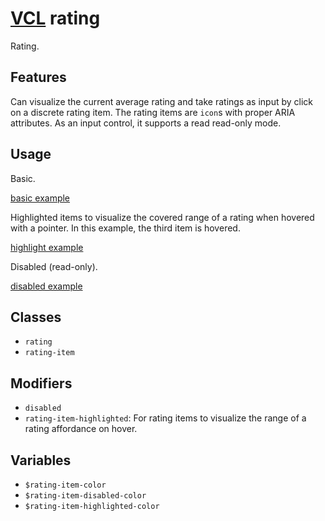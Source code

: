 # [VCL](https://vcl.github.io/vcl/) rating

Rating.

## Features

Can visualize the current average rating and take ratings as input by
click on a discrete rating item.
The rating items are `icon`s with proper ARIA attributes.
As an input control, it supports a read read-only mode.

## Usage

Basic.

[basic example](/demo/example-basic.html)

Highlighted items to visualize the covered range of a rating when hovered
with a pointer. In this example, the third item is hovered.

[highlight example](/demo/example-highlight.html)

Disabled (read-only).

[disabled example](/demo/example-disabled.html)

## Classes

- `rating`
- `rating-item`

## Modifiers

- `disabled`
- `rating-item-highlighted`: For rating items to visualize the range of
  a rating affordance on hover.

## Variables

- `$rating-item-color`
- `$rating-item-disabled-color`
- `$rating-item-highlighted-color`
